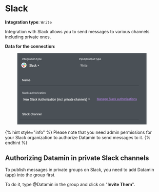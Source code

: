 # Slack

**Integration type**:  `Write`&#x20;

Integration with Slack allows you to send messages to various channels including private ones.&#x20;

**Data for the connection:**

<figure><img src="../../.gitbook/assets/Screenshot 2024-04-23 at 16.58.30.png" alt=""><figcaption></figcaption></figure>

{% hint style="info" %}
Please note that you need admin permissions for your Slack organization to authorize Datamin to send messages to it.
{% endhint %}

## Authorizing Datamin in private Slack channels

To publish messages in private groups on Slack, you need to add Datamin (app) into the group first.&#x20;

To do it,  type @Datamin in the group and click on "**Invite Them**".

<figure><img src="https://files.gitbook.com/v0/b/gitbook-x-prod.appspot.com/o/spaces%2FD0FT8l3QzMrw546vOdHU%2Fuploads%2Fk8SJ3ORqG41g49iHpPj3%2FScreenshot%202023-01-15%20at%2014.00.20.png?alt=media&#x26;token=f4728aad-b83a-47b4-b1c9-9a80a004d3c5" alt=""><figcaption></figcaption></figure>
